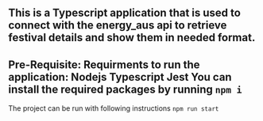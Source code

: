 This is a  Typescript application that is used to connect with the energy_aus api to retrieve festival details 
and show them in needed format.
----------------------------------------------------------------------------------------------------
Pre-Requisite:
Requirments to run the application: Nodejs Typescript Jest You can install the required packages by running `npm i`
-----------------------------------------------------------------------------------------------------
The project can be run with following instructions `npm run start`